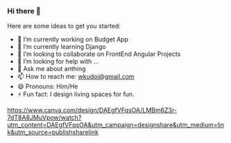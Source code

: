 ### Hi there 👋



Here are some ideas to get you started:

- 🔭 I’m currently working on Budget App
- 🌱 I’m currently learning Django
- 👯 I’m looking to collaborate on FrontEnd Angular Projects
- 🤔 I’m looking for help with ...
- 💬 Ask me about anthing
- 📫 How to reach me: wkudoi@gmail.com
- 😄 Pronouns: Him/He
- ⚡ Fun fact: I design living spaces for fun.

https://www.canva.com/design/DAEgfVFqsOA/LMBm6Z3r-7dT8A8JMuVpow/watch?utm_content=DAEgfVFqsOA&utm_campaign=designshare&utm_medium=link&utm_source=publishsharelink
